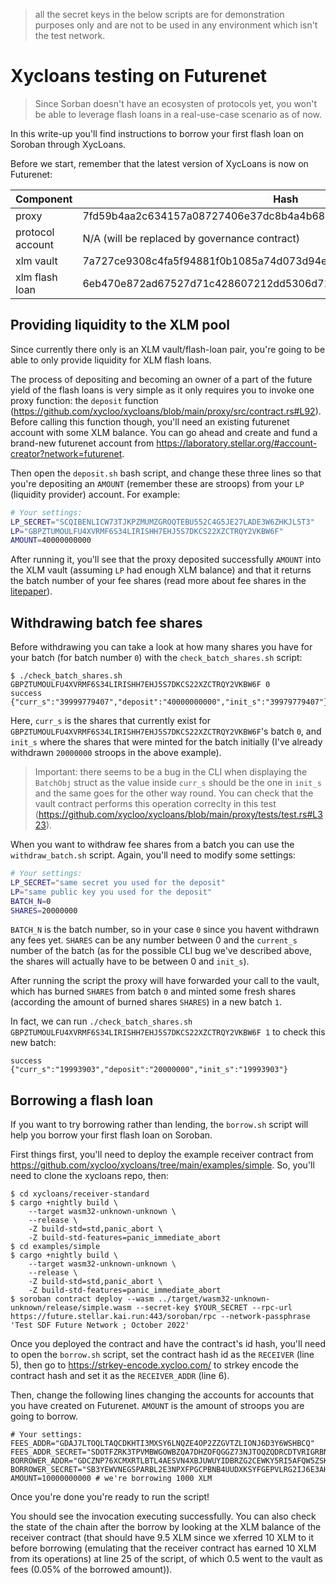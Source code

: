> all the secret keys in the below scripts are for demonstration purposes only and are not to be used in any environment which isn't the test network.

# Xycloans testing on Futurenet

> Since Sorban doesn't have an ecosysten of protocols yet, you won't be able to leverage flash loans in a real-use-case scenario as of now. 

In this write-up you'll find instructions to borrow your first flash loan on Soroban through XycLoans.

Before we start, remember that the latest version of XycLoans is now on Futurenet:

| Component        | Hash                                                             | Address                                                  |
|------------------|------------------------------------------------------------------|----------------------------------------------------------|
| proxy            | 7fd59b4aa2c634157a08727406e37dc8b4a4b68c4ea4e747ea4bf17073f18f6e | CB75LG2KULDDIFL2BBZHIBXDPXELJJFWRRHKJZ2H5JF7C4DT6GHW4PJQ |
| protocol account | N/A (will be replaced by governance contract)                    | GADHYKDDVZBD5DUKS4A6KKOFXEFUZ32PHLAMGDIAGY3STJUDYYZEMORK |
| xlm vault        | 7a727ce9308c4fa5f94881f0b1085a74d073d94e73404d09e919d7c3077a20ca | CB5HE7HJGCGE7JPZJCA7BMIILJ2NA46ZJZZUATIJ5EM5PQYHPIQMVOGW |
| xlm flash loan   | 6eb470e872ad67527d71c428607212dd5306d7118b54739216c2907a072a4a85 | CBXLI4HIOKWWOUT5OHCCQYDSCLOVGBWXCGFVI44SC3BJA6QHFJFIKM7R |


## Providing liquidity to the XLM pool
Since currently there only is an XLM vault/flash-loan pair, you're going to be able to only provide liquidity for XLM flash loans.

The process of depositing and becoming an owner of a part of the future yield of the flash loans is very simple as it only requires you to invoke one proxy function: the `deposit` function (https://github.com/xycloo/xycloans/blob/main/proxy/src/contract.rs#L92). Before calling this function though, you'll need an existing futurenet account with some XLM balance. You can go ahead and create and fund a brand-new futurenet account from https://laboratory.stellar.org/#account-creator?network=futurenet.

Then open the `deposit.sh` bash script, and change these three lines so that you're depositing an `AMOUNT` (remember these are stroops) from your `LP` (liquidity provider) account. For example:

```bash
# Your settings:
LP_SECRET="SCQIBENLICW73TJKPZMUMZGROQTEBU552C4G5JE27LADE3W6ZHKJL5T3"
LP="GBPZTUMOULFU4XVRMF6S34LIRISHH7EHJ5S7DKCS22XZCTRQY2VKBW6F"
AMOUNT=40000000000
```

After running it, you'll see that the proxy deposited successfully `AMOUNT` into the XLM vault (assuming `LP` had enough XLM balance) and that it returns the batch number of your fee shares (read more about fee shares in the [litepaper](https://github.com/xycloo/xycloans/blob/main/xycloans.pdf)).


## Withdrawing batch fee shares
Before withdrawing you can take a look at how many shares you have for your batch (for batch number `0`) with the `check_batch_shares.sh` script:

```
$ ./check_batch_shares.sh GBPZTUMOULFU4XVRMF6S34LIRISHH7EHJ5S7DKCS22XZCTRQY2VKBW6F 0
success
{"curr_s":"39999779407","deposit":"40000000000","init_s":"39979779407"}
```

Here, `curr_s` is the shares that currently exist for `GBPZTUMOULFU4XVRMF6S34LIRISHH7EHJ5S7DKCS22XZCTRQY2VKBW6F`'s batch `0`, and `init_s` where the shares that were minted for the batch initially (I've already withdrawn `20000000` stroops in the above example).

> Important: there seems to be a bug in the CLI when displaying the `BatchObj` struct as the value inside `curr_s` should be the one in `init_s` and the same goes for the other way round. You can check that the vault contract performs this operation correclty in this test (https://github.com/xycloo/xycloans/blob/main/proxy/tests/test.rs#L323).

When you want to withdraw fee shares from a batch you can use the `withdraw_batch.sh` script. Again, you'll need to modify some settings:

```bash
# Your settings:
LP_SECRET="same secret you used for the deposit"
LP="same public key you used for the deposit"
BATCH_N=0
SHARES=20000000
```

`BATCH_N` is the batch number, so in your case `0` since you havent withdrawn any fees yet. `SHARES` can be any number between 0 and the `current_s` number of the batch (as for the possible CLI bug we've described above, the shares will actually have to be between 0 and `init_s`).

After running the script the proxy will have forwarded your call to the vault, which has burned `SHARES` from batch `0` and minted some fresh shares (according the amount of burned shares `SHARES`) in a new batch `1`.

In fact, we can run `./check_batch_shares.sh GBPZTUMOULFU4XVRMF6S34LIRISHH7EHJ5S7DKCS22XZCTRQY2VKBW6F 1` to check this new batch:

```
success
{"curr_s":"19993903","deposit":"20000000","init_s":"19993903"}
```

## Borrowing a flash loan
If you want to try borrowing rather than lending, the `borrow.sh` script will help you borrow your first flash loan on Soroban.

First things first, you'll need to deploy the example receiver contract from https://github.com/xycloo/xycloans/tree/main/examples/simple. So, you'll need to clone the xycloans repo, then:

```
$ cd xycloans/receiver-standard
$ cargo +nightly build \
    --target wasm32-unknown-unknown \
    --release \
    -Z build-std=std,panic_abort \
    -Z build-std-features=panic_immediate_abort
$ cd examples/simple
$ cargo +nightly build \
    --target wasm32-unknown-unknown \
    --release \
    -Z build-std=std,panic_abort \
    -Z build-std-features=panic_immediate_abort
$ soroban contract deploy --wasm ../target/wasm32-unknown-unknown/release/simple.wasm --secret-key $YOUR_SECRET --rpc-url https://future.stellar.kai.run:443/soroban/rpc --network-passphrase 'Test SDF Future Network ; October 2022' 
```

Once you deployed the contract and have the contract's id hash, you'll need to open the `borrow.sh` script, set the contract hash id as the `RECEIVER` (line 5), then go to https://strkey-encode.xycloo.com/ to strkey encode the contract hash and set it as the `RECEIVER_ADDR` (line 6). 

Then, change the following lines changing the accounts for accounts that you have created on Futurenet. `AMOUNT` is the amount of stroops you are going to borrow.

```
# Your settings:
FEES_ADDR="GDAJ7LTOQLTAQCDKHTI3MXSY6LNQZE4OP2ZZGVTZLIONJ6D3Y6WSHBCQ"
FEES_ADDR_SECRET="SDOTFZRK3TPVMBWGOWBZQA7DHZOFQGGZ73NJTOQZQDRCDTVRIGRBN4KG"
BORROWER_ADDR="GDCZNP76XCMXRTLBTL4AESVN4XBJUWUYIDBRZG2CEWKY5RI5AFQW5ZSK"
BORROWER_SECRET="SB3YEWVNEGSPARBL2E3NPXFPGCPBNB4UUDXKSYFGEPVLRG2IJ6E3AHJV"
AMOUNT=10000000000 # we're borrowing 1000 XLM
```

Once you're done you're ready to run the script!

You should see the invocation executing successfully. You can also check the state of the chain after the borrow by looking at the XLM balance of the receiver contract (that should have 9.5 XLM since we xferred 10 XLM to it before borrowing (emulating that the receiver contract has earned 10 XLM from its operations) at line 25 of the script, of which 0.5 went to the vault as fees (0.05% of the borrowed amount)).

